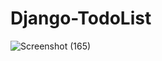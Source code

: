 # Django-TodoList
![Screenshot (165)](https://user-images.githubusercontent.com/40790298/87853268-12788b80-c909-11ea-8bde-28ed9a0d86b8.png)

